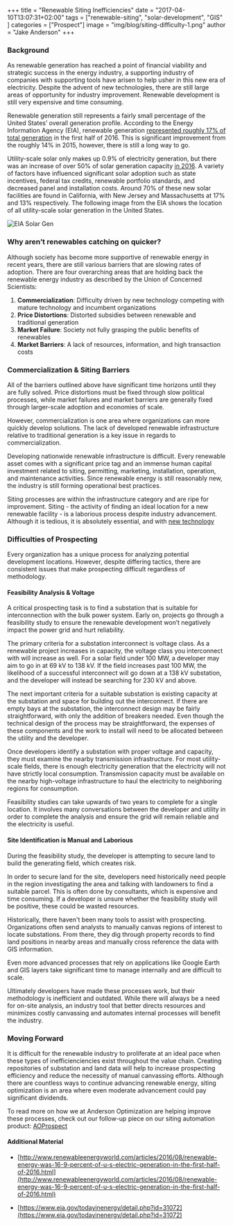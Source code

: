 +++
title = "Renewable Siting Inefficiencies"
date = "2017-04-10T13:07:31+02:00"
tags = ["renewable-siting", "solar-development", "GIS" ]
categories = ["Prospect"]
image = "img/blog/siting-difficulty-1.png"
author = "Jake Anderson"
+++


### Background

As renewable generation has reached a point of financial viability and strategic success in the energy industry, a supporting industry of companies with supporting tools have arisen to help usher in this new era of electricity. Despite the advent of new technologies, there are still large areas of opportunity for industry improvement. Renewable development is still very expensive and time consuming. 

Renewable generation still represents a fairly small percentage of the United States’ overall generation profile. According to the Energy Information Agency (EIA), renewable generation [represented roughly 17% of total generation](http://www.renewableenergyworld.com/articles/2016/08/renewable-energy-was-16-9-percent-of-u-s-electric-generation-in-the-first-half-of-2016.html) in the first half of 2016. This is significant improvement from the roughly 14% in 2015, however, there is still a long way to go. 

Utility-scale solar only makes up 0.9% of electricity generation, but there was an increase of over 50% of solar generation capacity [in 2016](https://www.eia.gov/todayinenergy/detail.php?id=31072). A variety of factors have influenced significant solar adoption such as state incentives, federal tax credits, renewable portfolio standards, and decreased panel and installation costs. Around 70% of these new solar facilities are found in California, with New Jersey and Massachusetts at 17% and 13% respectively. The following image from the EIA shows the location of all utility-scale solar generation in the United States.

![EIA Solar Gen](img/blog/siting-difficulty-1.png "EIA Solar Gen Chart")

### Why aren’t renewables catching on quicker?

Although society has become more supportive of renewable energy in recent years, there are still various barriers that are slowing rates of adoption. There are four overarching areas that are holding back the renewable energy industry as described by the Union of Concerned Scientists: 

1.	**Commercialization**: Difficulty driven by new technology competing with mature technology and incumbent organizations
2.	**Price Distortions**: Distorted subsidies between renewable and traditional generation
3.	**Market Failure**: Society not fully grasping the public benefits of renewables
4.	**Market Barriers**: A lack of resources, information, and high transaction costs

### Commercialization & Siting Barriers

All of the barriers outlined above have significant time horizons until they are fully solved. Price distortions must be fixed through slow political processes, while market failures and market barriers are generally fixed through larger-scale adoption and economies of scale.

However, commercialization is one area where organizations can more quickly develop solutions. The lack of developed renewable infrastructure relative to traditional generation is a key issue in regards to commercialization. 

Developing nationwide renewable infrastructure is difficult. Every renewable asset comes with a significant price tag and an immense human capital investment related to siting, permitting, marketing, installation, operation, and maintenance activities. Since renewable energy is still reasonably new, the industry is still forming operational best practices.

Siting processes are within the infrastructure category and are ripe for improvement. Siting - the activity of finding an ideal location for a new renewable facility - is a laborious process despite industry advancement. Although it is tedious, it is absolutely essential, and with [new technology](/services)

### Difficulties of Prospecting

Every organization has a unique process for analyzing potential development locations. However, despite differing tactics, there are consistent issues that make prospecting difficult regardless of methodology.

#### Feasibility Analysis & Voltage

A critical prospecting task is to find a substation that is suitable for interconnection with the bulk power system.  Early on, projects go through a feasibility study to ensure the renewable development won’t negatively impact the power grid and hurt reliability.  

The primary criteria for a substation interconnect is voltage class.  As a renewable project increases in capacity, the voltage class you interconnect with will increase as well.  For a solar field under 100 MW, a developer may aim to go in at 69 kV to 138 kV.  If the field increases past 100 MW, the likelihood of a successful interconnect will go down at a 138 kV substation, and the developer will instead be searching for 230 kV and above.

The next important criteria for a suitable substation is existing capacity at the substation and space for building out the interconnect.  If there are empty bays at the substation, the interconnect design may be fairly straightforward, with only the addition of breakers needed.  Even though the technical design of the process may be straightforward, the expenses of these components and the work to install will need to be allocated between the utility and the developer.

Once developers identify a substation with proper voltage and capacity, they must examine the nearby transmission infrastructure.  For most utility-scale fields, there is enough electricity generation that the electricity will not have strictly local consumption.  Transmission capacity must be available on the nearby high-voltage infrastructure to haul the electricity to neighboring regions for consumption.

Feasibility studies can take upwards of two years to complete for a single location.  It involves many conversations between the developer and utility in order to complete the analysis and ensure the grid will remain reliable and the electricity is useful.  

#### Site Identification is Manual and Laborious

During the feasibility study, the developer is attempting to secure land to build the generating field, which creates risk. 

In order to secure land for the site, developers need historically need people in the region investigating the area and talking with landowners to find a suitable parcel. This is often done by consultants, which is expensive and time consuming.  If a developer is unsure whether the feasibility study will be positive, these could be wasted resources.

Historically, there haven't been many tools to assist with prospecting. Organizations often send analysts to manually canvas regions of interest to locate substations. From there, they dig through property records to find land positions in nearby areas and manually cross reference the data with GIS information. 

Even more advanced processes that rely on applications like Google Earth and GIS layers take significant time to manage internally and are difficult to scale.

Ultimately developers have made these processes work, but their methodology is inefficient and outdated. While there will always be a need for on-site analysis, an industry tool that better directs resources and minimizes costly canvassing and automates internal processes will benefit the industry. 

### Moving Forward

It is difficult for the renewable industry to proliferate at an ideal pace when these types of inefficienciencies exist throughout the value chain. Creating repositories of substation and land data will help to increase prospecting efficiency and reduce the necessity of manual canvassing efforts. Although there are countless ways to continue advancing renewable energy, siting optimization is an area where even moderate advancement could pay significant dividends. 

To read more on how we at Anderson Optimization are helping improve these processes, check out our follow-up piece on our siting automation product: [AOProspect](../siting-capability)

#### Additional Material

- [http://www.renewableenergyworld.com/articles/2016/08/renewable-energy-was-16-9-percent-of-u-s-electric-generation-in-the-first-half-of-2016.html](http://www.renewableenergyworld.com/articles/2016/08/renewable-energy-was-16-9-percent-of-u-s-electric-generation-in-the-first-half-of-2016.html)

- [https://www.eia.gov/todayinenergy/detail.php?id=31072](https://www.eia.gov/todayinenergy/detail.php?id=31072)



